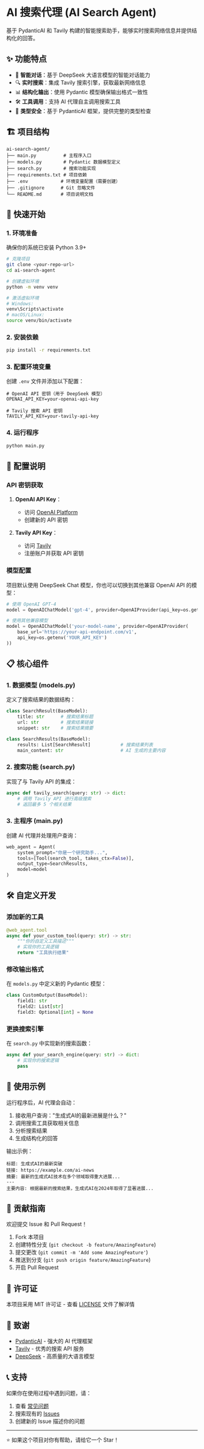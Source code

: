 # AI 搜索代理 (AI Search Agent)

基于 PydanticAI 和 Tavily 构建的智能搜索助手，能够实时搜索网络信息并提供结构化的回答。

## ✨ 功能特点

- 🤖 **智能对话**：基于 DeepSeek 大语言模型的智能对话能力
- 🔍 **实时搜索**：集成 Tavily 搜索引擎，获取最新网络信息
- 📊 **结构化输出**：使用 Pydantic 模型确保输出格式一致性
- 🛠️ **工具调用**：支持 AI 代理自主调用搜索工具
- 🎯 **类型安全**：基于 PydanticAI 框架，提供完整的类型检查

## 🏗️ 项目结构

```
ai-search-agent/
├── main.py          # 主程序入口
├── models.py        # Pydantic 数据模型定义
├── search.py        # 搜索功能实现
├── requirements.txt # 项目依赖
├── .env            # 环境变量配置（需要创建）
├── .gitignore      # Git 忽略文件
└── README.md       # 项目说明文档
```

## 🚀 快速开始

### 1. 环境准备

确保你的系统已安装 Python 3.9+

```bash
# 克隆项目
git clone <your-repo-url>
cd ai-search-agent

# 创建虚拟环境
python -m venv venv

# 激活虚拟环境
# Windows:
venv\Scripts\activate
# macOS/Linux:
source venv/bin/activate
```

### 2. 安装依赖

```bash
pip install -r requirements.txt
```

### 3. 配置环境变量

创建 `.env` 文件并添加以下配置：

```env
# OpenAI API 密钥（用于 DeepSeek 模型）
OPENAI_API_KEY=your-openai-api-key

# Tavily 搜索 API 密钥
TAVILY_API_KEY=your-tavily-api-key
```

### 4. 运行程序

```bash
python main.py
```

## 🔧 配置说明

### API 密钥获取

1. **OpenAI API Key**：
   - 访问 [OpenAI Platform](https://platform.openai.com/api-keys)
   - 创建新的 API 密钥

2. **Tavily API Key**：
   - 访问 [Tavily](https://tavily.com/)
   - 注册账户并获取 API 密钥

### 模型配置

项目默认使用 DeepSeek Chat 模型，你也可以切换到其他兼容 OpenAI API 的模型：

```python
# 使用 OpenAI GPT-4
model = OpenAIChatModel('gpt-4', provider=OpenAIProvider(api_key=os.getenv('OPENAI_API_KEY')))

# 使用其他兼容模型
model = OpenAIChatModel('your-model-name', provider=OpenAIProvider(
    base_url='https://your-api-endpoint.com/v1',
    api_key=os.getenv('YOUR_API_KEY')
))
```

## 📋 核心组件

### 1. 数据模型 (models.py)

定义了搜索结果的数据结构：

```python
class SearchResult(BaseModel):
    title: str      # 搜索结果标题
    url: str        # 搜索结果链接
    snippet: str    # 搜索结果摘要

class SearchResults(BaseModel):
    results: List[SearchResult]           # 搜索结果列表
    main_content: str                     # AI 生成的主要内容
```

### 2. 搜索功能 (search.py)

实现了与 Tavily API 的集成：

```python
async def tavily_search(query: str) -> dict:
    # 调用 Tavily API 进行高级搜索
    # 返回最多 5 个相关结果
```

### 3. 主程序 (main.py)

创建 AI 代理并处理用户查询：

```python
web_agent = Agent(
    system_prompt="你是一个研究助手...",
    tools=[Tool(search_tool, takes_ctx=False)],
    output_type=SearchResults,
    model=model
)
```

## 🛠️ 自定义开发

### 添加新的工具

```python
@web_agent.tool
async def your_custom_tool(query: str) -> str:
    """你的自定义工具描述"""
    # 实现你的工具逻辑
    return "工具执行结果"
```

### 修改输出格式

在 `models.py` 中定义新的 Pydantic 模型：

```python
class CustomOutput(BaseModel):
    field1: str
    field2: List[str]
    field3: Optional[int] = None
```

### 更换搜索引擎

在 `search.py` 中实现新的搜索函数：

```python
async def your_search_engine(query: str) -> dict:
    # 实现你的搜索逻辑
    pass
```

## 📝 使用示例

运行程序后，AI 代理会自动：

1. 接收用户查询："生成式AI的最新进展是什么？"
2. 调用搜索工具获取相关信息
3. 分析搜索结果
4. 生成结构化的回答

输出示例：
```
标题: 生成式AI的最新突破
链接: https://example.com/ai-news
摘要: 最新的生成式AI技术在多个领域取得重大进展...
---
主要内容: 根据最新的搜索结果，生成式AI在2024年取得了显著进展...
```

## 🤝 贡献指南

欢迎提交 Issue 和 Pull Request！

1. Fork 本项目
2. 创建特性分支 (`git checkout -b feature/AmazingFeature`)
3. 提交更改 (`git commit -m 'Add some AmazingFeature'`)
4. 推送到分支 (`git push origin feature/AmazingFeature`)
5. 开启 Pull Request

## 📄 许可证

本项目采用 MIT 许可证 - 查看 [LICENSE](LICENSE) 文件了解详情

## 🙏 致谢

- [PydanticAI](https://github.com/pydantic/pydantic-ai) - 强大的 AI 代理框架
- [Tavily](https://tavily.com/) - 优秀的搜索 API 服务
- [DeepSeek](https://www.deepseek.com/) - 高质量的大语言模型

## 📞 支持

如果你在使用过程中遇到问题，请：

1. 查看 [常见问题](#)
2. 搜索现有的 [Issues](../../issues)
3. 创建新的 Issue 描述你的问题

---

⭐ 如果这个项目对你有帮助，请给它一个 Star！